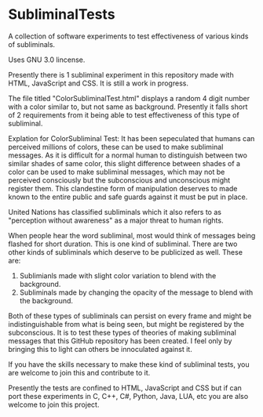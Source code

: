 # SubliminalTests

A collection of software experiments to test effectiveness of various kinds of subliminals. 

Uses GNU 3.0 lincense. 

Presently there is 1 subliminal experiment in this repository made with HTML, JavaScript and CSS. It is still a work in progress.

The file titled "ColorSubliminalTest.html" displays a random 4 digit number with a color similar to, but not same as background. Presently it falls short of 2 requirements from it being able to test effectiveness of this type of subliminal.

Explation for ColorSubliminal Test: It has been sepeculated that humans can perceived millions of colors, these can be used to make subliminal messages. As it is difficult for a normal human to distinguish between two similar shades of same color, this slight difference between shades of a color can be used to make subliminal messages, which may not be perceived consciously but the subconscious and unconscious might register them. This clandestine form of manipulation deserves to made known to the entire public and safe guards against it must be put in place. 

United Nations has classified subliminals which it also refers to as "perception without awareness" as a major threat to human rights. 

When people hear the word subliminal, most would think of messages being flashed for short duration. This is one kind of subliminal. There are two other kinds of subliminals which deserve to be publicized as well. These are:

1. Sublimianls made with slight color variation to blend with the background. 
2. Subliminals made by changing the opacity of the message to blend with the background. 

Both of these types of subliminals can persist on every frame and might be indistinguishable from what is being seen, but might be registered by the subconscious. It is to test these types of theories of making subliminal messages that this GitHub repository has been created. I feel only by bringing this to light can others be innoculated against it.

If you have the skills necessary to make these kind of subliminal tests, you are welcome to join this and contribute to it.

Presently the tests are confined to HTML, JavaScript and CSS but if can port these experiments in C, C++, C#, Python, Java, LUA, etc you are also welcome to join this project.
